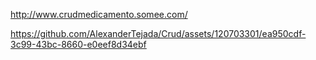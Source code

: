 http://www.crudmedicamento.somee.com/



https://github.com/AlexanderTejada/Crud/assets/120703301/ea950cdf-3c99-43bc-8660-e0eef8d34ebf

